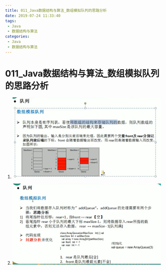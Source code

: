 ```yaml
---
title: 011_Java数据结构与算法_数组模拟队列的思路分析
date: 2019-07-24 11:33:40
tags: 
 - Java
 - 数据结构与算法
categories:
 - Java
 - 数据结构与算法
---
```


# 011_Java数据结构与算法_数组模拟队列的思路分析

1. ![模拟队列思路分析1](https://raw.githubusercontent.com/tomxwd/ImageHosting/master/blog/%E6%95%B0%E6%8D%AE%E7%BB%93%E6%9E%84/011%E6%A8%A1%E6%8B%9F%E9%98%9F%E5%88%97%E6%80%9D%E8%B7%AF%E5%88%86%E6%9E%901.png)

2. ![模拟队列思路分析2](https://raw.githubusercontent.com/tomxwd/ImageHosting/master/blog/%E6%95%B0%E6%8D%AE%E7%BB%93%E6%9E%84/011%E6%A8%A1%E6%8B%9F%E9%98%9F%E5%88%97%E6%80%9D%E8%B7%AF%E5%88%86%E6%9E%902.png)

   